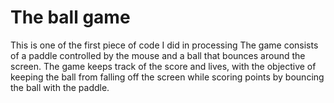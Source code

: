 # The ball game
This is one of the first piece of code I did in processing 
The game consists of a paddle controlled by the mouse and a ball that bounces around the screen. The game keeps track of the score and lives, with the objective of keeping the ball from falling off the screen while scoring points by bouncing the ball with the paddle.
